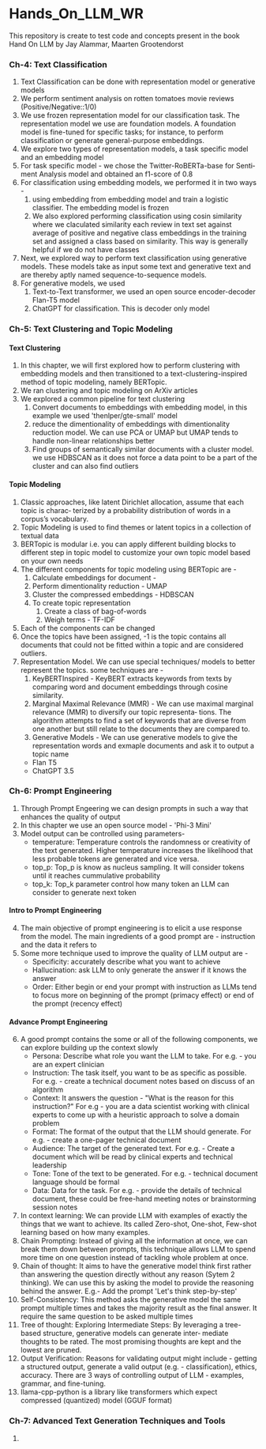 # Hands_On_LLM_WR
This repository is create to test code and concepts present in the book Hand On LLM by Jay Alammar, Maarten Grootendorst

### Ch-4: Text Classification
1. Text Classification can be done with representation model or generative models
2. We perform sentiment analysis on rotten tomatoes movie reviews (Positive/Negative::1/0)
3. We use frozen representation model for our classification task. The representation model we use are foundation models. A foundation model is fine-tuned for specific tasks; for instance, to perform classification or generate general-purpose embeddings.
4. We explore two types of representation models, a task specific model and an embedding model
5. For task specific model - we chose the Twitter-RoBERTa-base for Senti‐ment Analysis model and obtained an f1-score of 0.8
6. For classification using embedding models, we performed it in two ways -
    1. using embedding from embedding model and train a logistic classifier. The embedding model is frozen
    2. We also explored performing classification using cosin similarity where we claculated similarity each review in text set against average of positive and negative class embeddings in the training set and assigned a class based on similarity. This way is generally helpful if we do not have classes
7. Next, we explored way to perform text classification using generative models. These models take as input some text and generative text and are thereby aptly named sequence-to-sequence models.
8. For generative models, we used
    1. Text-to-Text transformer, we used an open source encoder-decoder Flan-T5 model
    2. ChatGPT for classification. This is decoder only model
  
### Ch-5: Text Clustering and Topic Modeling
#### Text Clustering
1. In this chapter, we will first explored how to perform clustering with embedding models and then transitioned to a text-clustering-inspired method of topic modeling, namely BERTopic.
2. We ran clustering and topic modeling on ArXiv articles
3. We explored a common pipeline for text clustering
   1. Convert documents to embeddings with embedding model, in this example we used 'thenlper/gte-small' model
   2. reduce the dimentionality of embeddings with dimentionality reduction model. We can use PCA or UMAP but UMAP tends to handle non-linear relationships better
   3. Find groups of semantically similar documents with a cluster model. we use HDBSCAN as it does not force a data point to be a part of the cluster and can also find outliers 
#### Topic Modeling
1. Classic approaches, like latent Dirichlet allocation, assume that each topic is charac‐ terized by a probability distribution of words in a corpus’s vocabulary.
2. Topic Modeling is used to find themes or latent topics in a collection of textual data
3. BERTopic is modular i.e. you can apply different building blocks to different step in topic model to customize your own topic model based on your own needs
4. The different components for topic modeling using BERTopic are -
    1. Calculate embeddings for document - 
    2. Perform dimentionality reduction - UMAP
    3. Cluster the compressed embeddings - HDBSCAN
    4. To create topic representation
       1. Create a class of bag-of-words
       2. Weigh terms - TF-IDF
5. Each of the components can be changed
6. Once the topics have been assigned, -1 is the topic contains all documents that could not be fitted within a topic and are considered outliers.
7. Representation Model. We can use special techniques/ models to better represent the topics. some techniques are - 
    1. KeyBERTInspired - KeyBERT extracts keywords from texts by comparing word and document embeddings through cosine similarity.
    2. Marginal Maximal Relevance (MMR) - We can use maximal marginal relevance (MMR) to diversify our topic representa‐ tions. The algorithm attempts to find a set of keywords that are diverse from one another but still relate to the documents they are compared to.
    3. Generative Models - We can use generative models to give the representation words and exmaple documents and ask it to output a topic name
      * Flan T5
      * ChatGPT 3.5
  
### Ch-6: Prompt Engineering
1. Through Prompt Engeering we can design prompts in such a way that enhances the quality of output
2. In this chapter we use an open source model - 'Phi-3 Mini'
3. Model output can be controlled using parameters-
    * temperature: Temperature controls the randomness or creativity of the text generated. Higher temperature increases the likelihood that less probable tokens are generated and vice versa.
    * top_p: Top_p is know as nucleus sampling. It will consider tokens until it reaches cummulative probability
    * top_k: Top_k parameter control how many token an LLM can consider to generate next token
#### Intro to Prompt Engineering
4. The main objective of prompt engineering is to elicit a use response from the model. The main ingredients of a good prompt are - instruction and the data it refers to
5. Some more technique used to improve the quality of LLM output are -
    * Specificity: accurately describe what you want to achieve
    * Hallucination: ask LLM to only generate the answer if it knows the answer
    * Order: Either begin or end your prompt with instruction as LLMs tend to focus more on beginning of the prompt (primacy effect) or end of the prompt (recency effect)
#### Advance Prompt Engineering
6. A good prompt contains the some or all of the following components, we can explore building up the context slowly
    * Persona: Describe what role you want the LLM to take. For e.g. - you are an expert clinician
    * Instruction: The task itself, you want to be as specific as possible. For e.g. - create a technical document notes based on discuss of an algorithm
    * Context: It answers the question - "What is the reason for this instruction?" For e.g - you are a data scientist working with clinical experts to come up with a heuristic approach to solve a domain problem
    * Format: The format of the output that the LLM should generate. For e.g. - create a one-pager technical document
    * Audience: The target of the generated text. For e.g. - Create a document which will be read by clinical experts and technical leadership
    * Tone: Tone of the text to be generated. For e.g. - technical document language should be formal
    * Data: Data for the task. For e.g. - provide the details of technical document, these could be free-hand meeting notes or brainstorming session notes
7. In context learning: We can provide LLM with examples of exactly the things that we want to achieve. Its called Zero-shot, One-shot, Few-shot learning based on how many examples.
8. Chain Prompting: Instead of giving all the information at once, we can break them down between prompts, this technique allows LLM to spend more time on one question instead of tackling whole problem at once.
9. Chain of thought: It aims to have the generative model think first rather than answering the question directly without any reason (Sytem 2 thinking). We can use this by asking the model to provide the reasoning behind the answer. E.g.- Add the prompt 'Let's think step-by-step'
10. Self-Consistency: This method asks the generative model the same prompt multiple times and takes the majority result as the final answer. It require the same question to be asked multiple times
11. Tree of thought: Exploring Intermediate Steps: By leveraging a tree-based structure, generative models can generate inter‐ mediate thoughts to be rated. The most promising thoughts are kept and the lowest are pruned.
12. Output Verification: Reasons for validating output might include - getting a structured output, generate a valid output (e.g. - classification), ethics, accuracy. There are 3 ways of controlling output of LLM - examples, grammar, and fine-tuning.
13. llama-cpp-python is a library like transformers which expect compressed (quantized) model (GGUF format)

### Ch-7: Advanced Text Generation Techniques and Tools
1. 
